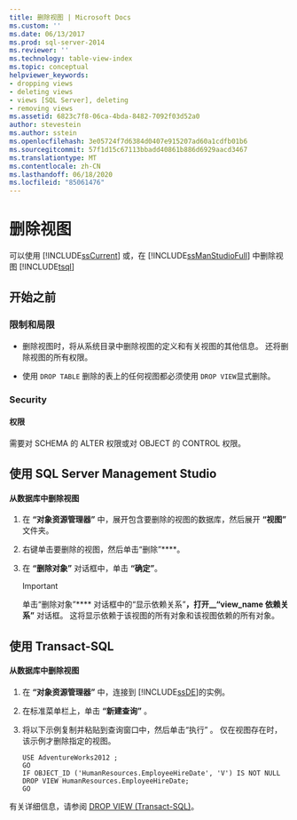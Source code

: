 ```yaml
---
title: 删除视图 | Microsoft Docs
ms.custom: ''
ms.date: 06/13/2017
ms.prod: sql-server-2014
ms.reviewer: ''
ms.technology: table-view-index
ms.topic: conceptual
helpviewer_keywords:
- dropping views
- deleting views
- views [SQL Server], deleting
- removing views
ms.assetid: 6823c7f8-06ca-4bda-8482-7092f03d52a0
author: stevestein
ms.author: sstein
ms.openlocfilehash: 3e05724f7d6384d0407e915207ad60a1cdfb01b6
ms.sourcegitcommit: 57f1d15c67113bbadd40861b886d6929aacd3467
ms.translationtype: MT
ms.contentlocale: zh-CN
ms.lasthandoff: 06/18/2020
ms.locfileid: "85061476"
---
```

# <a name="delete-views"></a>删除视图
  可以使用 [!INCLUDE[ssCurrent](../../includes/sscurrent-md.md)] 或，在 [!INCLUDE[ssManStudioFull](../../includes/ssmanstudiofull-md.md)] 中删除视图 [!INCLUDE[tsql](../../includes/tsql-md.md)]  
  

  
##  <a name="before-you-begin"></a><a name="BeforeYouBegin"></a> 开始之前  
  
###  <a name="limitations-and-restrictions"></a><a name="Restrictions"></a> 限制和局限  
  
-   删除视图时，将从系统目录中删除视图的定义和有关视图的其他信息。 还将删除视图的所有权限。  
  
-   使用 `DROP TABLE` 删除的表上的任何视图都必须使用 `DROP VIEW`显式删除。  
  
###  <a name="security"></a><a name="Security"></a> Security  
  
####  <a name="permissions"></a><a name="Permissions"></a> 权限  
 需要对 SCHEMA 的 ALTER 权限或对 OBJECT 的 CONTROL 权限。  
  
##  <a name="using-sql-server-management-studio"></a><a name="SSMSProcedure"></a> 使用 SQL Server Management Studio  
  
#### <a name="to-delete-a-view-from-a-database"></a>从数据库中删除视图  
  
1.  在 **“对象资源管理器”** 中，展开包含要删除的视图的数据库，然后展开 **“视图”** 文件夹。  
  
2.  右键单击要删除的视图，然后单击“删除”****。  
  
3.  在 **“删除对象”** 对话框中，单击 **“确定”**。  
  
    > [!IMPORTANT]  
    >  单击“删除对象”**** 对话框中的“显示依赖关系”****，打开__“view_name 依赖关系”**** 对话框。 这将显示依赖于该视图的所有对象和该视图依赖的所有对象。  
  
##  <a name="using-transact-sql"></a><a name="TsqlProcedure"></a> 使用 Transact-SQL  
  
#### <a name="to-delete-a-view-from-a-database"></a>从数据库中删除视图  
  
1.  在 **“对象资源管理器”** 中，连接到 [!INCLUDE[ssDE](../../includes/ssde-md.md)]的实例。  
  
2.  在标准菜单栏上，单击 **“新建查询”** 。  
  
3.  将以下示例复制并粘贴到查询窗口中，然后单击“执行”  。 仅在视图存在时，该示例才删除指定的视图。  
  
    ```  
    USE AdventureWorks2012 ;  
    GO  
    IF OBJECT_ID ('HumanResources.EmployeeHireDate', 'V') IS NOT NULL  
    DROP VIEW HumanResources.EmployeeHireDate;  
    GO  
    ```  
  
 有关详细信息，请参阅 [DROP VIEW (Transact-SQL)](/sql/t-sql/statements/drop-view-transact-sql)。  
  
  
